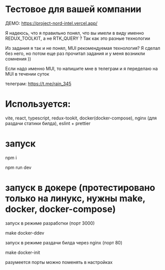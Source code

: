 # Тестовое для вашей компании

ДЕМО: https://project-nord-intel.vercel.app/

Я надеюсь, что я правильно понял, что вы имели в виду именно REDUX_TOOLKIT, а не RTK_QUERY ? Так как это разные технологии

Из задания я так и не понял, MUI рекомендуемая технология? Я сделал без него, но потом еще раз прочитал задания и у меня возникли сомнения ))

Если надо именно MUI, то напишите мне в телеграм и я переделаю на MUI в течении суток

телеграм: https://t.me/rain_345

# Используется: 

vite, react, typescript, redux-tookit, docker(docker-compose), nginx (для раздачи статики билда), eslint + prettier

# запуск

npm i

npm run dev

# запуск в докере (протестировано только на линукс, нужны make, docker, docker-compose)

запуск в режиме разработки (порт 3000)

make docker-ddev

запуск в режиме раздачи билда через nginx (порт 80)

make docker-init


разумеется порты можно поменять в настройках

